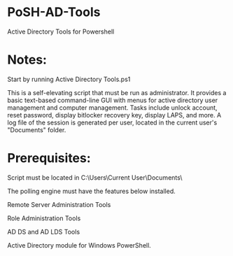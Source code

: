 # PoSH-AD-Tools
Active Directory Tools for Powershell

# Notes:
Start by running Active Directory Tools.ps1

This is a self-elevating script that must be run as administrator. It provides a basic text-based command-line GUI with menus for active directory user management and computer management. Tasks include unlock account, reset password, display bitlocker recovery key, display LAPS, and more. A log file of the session is generated per user, located in the current user's "Documents" folder. 
 
# Prerequisites:
Script must be located in C:\Users\Current User\Documents\


The polling engine must have the features below installed.

Remote Server Administration Tools

Role Administration Tools

AD DS and AD LDS Tools

Active Directory module for Windows PowerShell.
